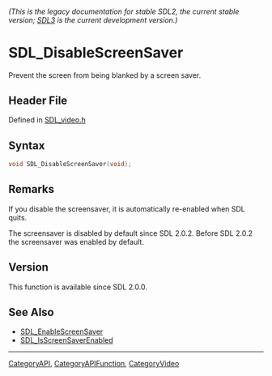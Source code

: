 ###### (This is the legacy documentation for stable SDL2, the current stable version; [SDL3](https://wiki.libsdl.org/SDL3/) is the current development version.)
# SDL_DisableScreenSaver

Prevent the screen from being blanked by a screen saver.

## Header File

Defined in [SDL_video.h](https://github.com/libsdl-org/SDL/blob/SDL2/include/SDL_video.h)

## Syntax

```c
void SDL_DisableScreenSaver(void);
```

## Remarks

If you disable the screensaver, it is automatically re-enabled when SDL
quits.

The screensaver is disabled by default since SDL 2.0.2. Before SDL 2.0.2
the screensaver was enabled by default.

## Version

This function is available since SDL 2.0.0.

## See Also

- [SDL_EnableScreenSaver](SDL_EnableScreenSaver)
- [SDL_IsScreenSaverEnabled](SDL_IsScreenSaverEnabled)

----
[CategoryAPI](CategoryAPI), [CategoryAPIFunction](CategoryAPIFunction), [CategoryVideo](CategoryVideo)

